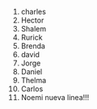 1. charles
2. Hector
3. Shalem
4. Rurick
5. Brenda
6. david
7. Jorge
8. Daniel
9. Thelma
10. Carlos
11. Noemi
nueva linea!!!
